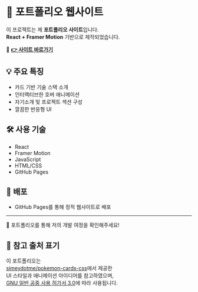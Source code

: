 # 🎨 포트폴리오 웹사이트

이 프로젝트는 제 **포트폴리오 사이트**입니다.  
**React + Framer Motion** 기반으로 제작되었습니다.

🔗 **[👉 사이트 바로가기](https://guensoo.github.io)**

## 💡 주요 특징
- 카드 기반 기술 스택 소개
- 인터랙티브한 호버 애니메이션
- 자기소개 및 프로젝트 섹션 구성
- 깔끔한 반응형 UI

## 🛠 사용 기술
- React
- Framer Motion
- JavaScript
- HTML/CSS
- GitHub Pages

## 📂 배포
- GitHub Pages를 통해 정적 웹사이트로 배포

---

👀 포트폴리오를 통해 저의 개발 여정을 확인해주세요!

## 🧩 참고 출처 표기

이 포트폴리오는  
[simeydotme/pokemon-cards-css](https://github.com/simeydotme/pokemon-cards-css)에서 제공한  
UI 스타일과 애니메이션 아이디어를 참고하였으며,  
[GNU 일반 공중 사용 허가서 3.0](https://www.gnu.org/licenses/gpl-3.0.html)에 따라 사용됩니다.

